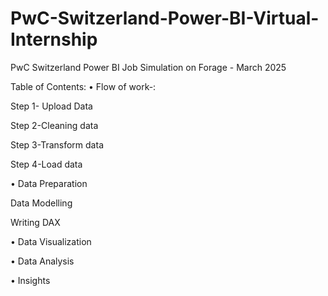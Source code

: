 # PwC-Switzerland-Power-BI-Virtual-Internship
PwC Switzerland Power BI Job Simulation on Forage - March 2025

Table of Contents:
• Flow of work-:

Step 1- Upload Data

Step 2-Cleaning data

Step 3-Transform data

Step 4-Load data

• Data Preparation

Data Modelling

Writing DAX

• Data Visualization

• Data Analysis

• Insights
